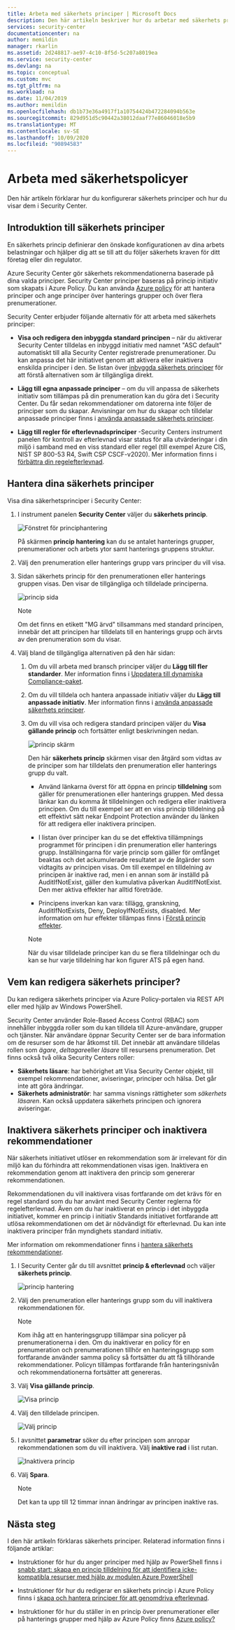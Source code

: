 ```yaml
---
title: Arbeta med säkerhets principer | Microsoft Docs
description: Den här artikeln beskriver hur du arbetar med säkerhets principer i Azure Security Center.
services: security-center
documentationcenter: na
author: memildin
manager: rkarlin
ms.assetid: 2d248817-ae97-4c10-8f5d-5c207a8019ea
ms.service: security-center
ms.devlang: na
ms.topic: conceptual
ms.custom: mvc
ms.tgt_pltfrm: na
ms.workload: na
ms.date: 11/04/2019
ms.author: memildin
ms.openlocfilehash: db1b73e36a4917f1a10754424b472284094b563e
ms.sourcegitcommit: 829d951d5c90442a38012daaf77e86046018e5b9
ms.translationtype: MT
ms.contentlocale: sv-SE
ms.lasthandoff: 10/09/2020
ms.locfileid: "90894583"
---
```

# <a name="working-with-security-policies"></a>Arbeta med säkerhetspolicyer

Den här artikeln förklarar hur du konfigurerar säkerhets principer och hur du visar dem i Security Center. 

## <a name="introduction-to-security-policies"></a>Introduktion till säkerhets principer

En säkerhets princip definierar den önskade konfigurationen av dina arbets belastningar och hjälper dig att se till att du följer säkerhets kraven för ditt företag eller din regulator.

Azure Security Center gör säkerhets rekommendationerna baserade på dina valda principer. Security Center principer baseras på princip initiativ som skapats i Azure Policy. Du kan använda [Azure policy](../governance/policy/overview.md) för att hantera principer och ange principer över hanterings grupper och över flera prenumerationer.

Security Center erbjuder följande alternativ för att arbeta med säkerhets principer:

* **Visa och redigera den inbyggda standard principen** – när du aktiverar Security Center tilldelas en inbyggd initiativ med namnet "ASC default" automatiskt till alla Security Center registrerade prenumerationer. Du kan anpassa det här initiativet genom att aktivera eller inaktivera enskilda principer i den. Se listan över [inbyggda säkerhets principer](security-center-policy-definitions.md) för att förstå alternativen som är tillgängliga direkt.

* **Lägg till egna anpassade principer** – om du vill anpassa de säkerhets initiativ som tillämpas på din prenumeration kan du göra det i Security Center. Du får sedan rekommendationer om datorerna inte följer de principer som du skapar. Anvisningar om hur du skapar och tilldelar anpassade principer finns i [använda anpassade säkerhets principer](custom-security-policies.md).

* **Lägg till regler för efterlevnadsprinciper** -Security Centers instrument panelen för kontroll av efterlevnad visar status för alla utvärderingar i din miljö i samband med en viss standard eller regel (till exempel Azure CIS, NIST SP 800-53 R4, Swift CSP CSCF-v2020). Mer information finns i [förbättra din regelefterlevnad](security-center-compliance-dashboard.md).


## <a name="manage-your-security-policies"></a>Hantera dina säkerhets principer

Visa dina säkerhetsprinciper i Security Center:

1. I instrument panelen **Security Center** väljer du **säkerhets princip**.

    ![Fönstret för principhantering](./media/security-center-policies/security-center-policy-mgt.png)

   På skärmen **princip hantering** kan du se antalet hanterings grupper, prenumerationer och arbets ytor samt hanterings gruppens struktur.

1. Välj den prenumeration eller hanterings grupp vars principer du vill visa.

1. Sidan säkerhets princip för den prenumerationen eller hanterings gruppen visas. Den visar de tillgängliga och tilldelade principerna.

   ![princip sida](./media/tutorial-security-policy/security-policy-page.png)

    > [!NOTE]
    > Om det finns en etikett "MG ärvd" tillsammans med standard principen, innebär det att principen har tilldelats till en hanterings grupp och ärvts av den prenumeration som du visar.


1. Välj bland de tillgängliga alternativen på den här sidan:

    1. Om du vill arbeta med bransch principer väljer du **Lägg till fler standarder**. Mer information finns i [Uppdatera till dynamiska Compliance-paket](update-regulatory-compliance-packages.md).

    1. Om du vill tilldela och hantera anpassade initiativ väljer du **Lägg till anpassade initiativ**. Mer information finns i [använda anpassade säkerhets principer](custom-security-policies.md).

    1. Om du vill visa och redigera standard principen väljer du **Visa gällande princip** och fortsätter enligt beskrivningen nedan. 

       ![princip skärm](./media/security-center-policies/policy-screen.png)
       
       Den här **säkerhets princip** skärmen visar den åtgärd som vidtas av de principer som har tilldelats den prenumeration eller hanterings grupp du valt.
       
       * Använd länkarna överst för att öppna en princip **tilldelning** som gäller för prenumerationen eller hanterings gruppen. Med dessa länkar kan du komma åt tilldelningen och redigera eller inaktivera principen. Om du till exempel ser att en viss princip tilldelning på ett effektivt sätt nekar Endpoint Protection använder du länken för att redigera eller inaktivera principen.
       
       * I listan över principer kan du se det effektiva tillämpnings programmet för principen i din prenumeration eller hanterings grupp. Inställningarna för varje princip som gäller för omfånget beaktas och det ackumulerade resultatet av de åtgärder som vidtagits av principen visas. Om till exempel en tilldelning av principen är inaktive rad, men i en annan som är inställd på AuditIfNotExist, gäller den kumulativa påverkan AuditIfNotExist. Den mer aktiva effekter har alltid företräde.
       
       * Principens inverkan kan vara: tillägg, granskning, AuditIfNotExists, Deny, DeployIfNotExists, disabled. Mer information om hur effekter tillämpas finns i [Förstå princip effekter](../governance/policy/concepts/effects.md).

       > [!NOTE]
       > När du visar tilldelade principer kan du se flera tilldelningar och du kan se hur varje tilldelning har kon figurer ATS på egen hand.


## <a name="who-can-edit-security-policies"></a>Vem kan redigera säkerhets principer?

Du kan redigera säkerhets principer via Azure Policy-portalen via REST API eller med hjälp av Windows PowerShell.

Security Center använder Role-Based Access Control (RBAC) som innehåller inbyggda roller som du kan tilldela till Azure-användare, grupper och tjänster. När användare öppnar Security Center ser de bara information om de resurser som de har åtkomst till. Det innebär att användare tilldelas rollen som *ägare*, *deltagare*eller *läsare* till resursens prenumeration. Det finns också två olika Security Centers roller:

- **Säkerhets läsare**: har behörighet att Visa Security Center objekt, till exempel rekommendationer, aviseringar, principer och hälsa. Det går inte att göra ändringar.
- **Säkerhets administratör**: har samma visnings rättigheter som *säkerhets läsaren*. Kan också uppdatera säkerhets principen och ignorera aviseringar.


## <a name="disable-security-policies-and-disable-recommendations"></a>Inaktivera säkerhets principer och inaktivera rekommendationer

När säkerhets initiativet utlöser en rekommendation som är irrelevant för din miljö kan du förhindra att rekommendationen visas igen. Inaktivera en rekommendation genom att inaktivera den princip som genererar rekommendationen.

Rekommendationen du vill inaktivera visas fortfarande om det krävs för en regel standard som du har använt med Security Center reglerna för regelefterlevnad. Även om du har inaktiverat en princip i det inbyggda initiativet, kommer en princip i initiativ Standards initiativet fortfarande att utlösa rekommendationen om det är nödvändigt för efterlevnad. Du kan inte inaktivera principer från myndighets standard initiativ.

Mer information om rekommendationer finns i [hantera säkerhets rekommendationer](security-center-recommendations.md).

1. I Security Center går du till avsnittet **princip & efterlevnad** och väljer **säkerhets princip**.

   ![princip hantering](./media/tutorial-security-policy/policy-management.png)

2. Välj den prenumeration eller hanterings grupp som du vill inaktivera rekommendationen för.

   > [!NOTE]
   > Kom ihåg att en hanteringsgrupp tillämpar sina policyer på prenumerationerna i den. Om du inaktiverar en policy för en prenumeration och prenumerationen tillhör en hanteringsgrupp som fortfarande använder samma policy så fortsätter du att få tillhörande rekommendationer. Policyn tillämpas fortfarande från hanteringsnivån och rekommendationerna fortsätter att genereras.

1. Välj **Visa gällande princip**.

   ![Visa princip](./media/tutorial-security-policy/view-effective-policy.png)

1. Välj den tilldelade principen.

   ![Välj princip](./media/tutorial-security-policy/security-policy.png)

1. I avsnittet **parametrar** söker du efter principen som anropar rekommendationen som du vill inaktivera. Välj **inaktive rad** i list rutan.

   ![Inaktivera princip](./media/tutorial-security-policy/disable-policy.png)

1. Välj **Spara**.

   > [!NOTE]
   > Det kan ta upp till 12 timmar innan ändringar av principen inaktive ras.



## <a name="next-steps"></a>Nästa steg
I den här artikeln förklaras säkerhets principer. Relaterad information finns i följande artiklar:

* Instruktioner för hur du anger principer med hjälp av PowerShell finns i [snabb start: skapa en princip tilldelning för att identifiera icke-kompatibla resurser med hjälp av modulen Azure PowerShell](../governance/policy/assign-policy-powershell.md)

* Instruktioner för hur du redigerar en säkerhets princip i Azure Policy finns i [skapa och hantera principer för att genomdriva efterlevnad](../governance/policy/tutorials/create-and-manage.md).

* Instruktioner för hur du ställer in en princip över prenumerationer eller på hanterings grupper med hjälp av Azure Policy finns [Azure policy?](../governance/policy/overview.md)